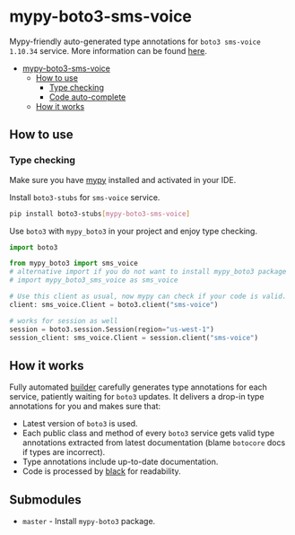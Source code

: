 # mypy-boto3-sms-voice

Mypy-friendly auto-generated type annotations for `boto3 sms-voice 1.10.34` service.
More information can be found [here](https://github.com/vemel/mypy_boto3).

- [mypy-boto3-sms-voice](#mypy-boto3-sms-voice)
  - [How to use](#how-to-use)
    - [Type checking](#type-checking)
    - [Code auto-complete](#code-auto-complete)
  - [How it works](#how-it-works)

## How to use

### Type checking

Make sure you have [mypy](https://github.com/python/mypy) installed and activated in your IDE.

Install `boto3-stubs` for `sms-voice` service.

```bash
pip install boto3-stubs[mypy-boto3-sms-voice]
```

Use `boto3` with `mypy_boto3` in your project and enjoy type checking.

```python
import boto3

from mypy_boto3 import sms_voice
# alternative import if you do not want to install mypy_boto3 package
# import mypy_boto3_sms_voice as sms_voice

# Use this client as usual, now mypy can check if your code is valid.
client: sms_voice.Client = boto3.client("sms-voice")

# works for session as well
session = boto3.session.Session(region="us-west-1")
session_client: sms_voice.Client = session.client("sms-voice")

```

## How it works

Fully automated [builder](https://github.com/vemel/mypy_boto3) carefully generates
type annotations for each service, patiently waiting for `boto3` updates. It delivers
a drop-in type annotations for you and makes sure that:

- Latest version of `boto3` is used.
- Each public class and method of every `boto3` service gets valid type annotations
  extracted from latest documentation (blame `botocore` docs if types are incorrect).
- Type annotations include up-to-date documentation.
- Code is processed by [black](https://github.com/psf/black) for readability.

## Submodules

- `master` - Install `mypy-boto3` package.